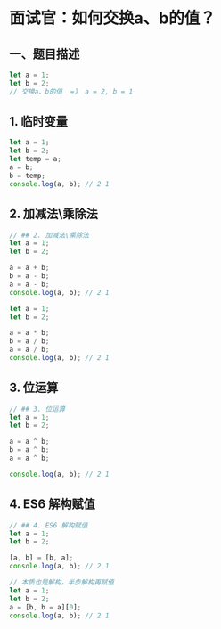 # 面试官：如何交换a、b的值？

## 一、题目描述

```js
let a = 1;
let b = 2;
// 交换a、b的值  =》 a = 2, b = 1
```

## 1. 临时变量

```js
let a = 1;
let b = 2;
let temp = a;
a = b;
b = temp;
console.log(a, b); // 2 1
```

## 2. 加减法\乘除法

```js
// ## 2. 加减法\乘除法
let a = 1;
let b = 2;

a = a + b;
b = a - b;
a = a - b;
console.log(a, b); // 2 1
```

```js
let a = 1;
let b = 2;

a = a * b;
b = a / b;
a = a / b;
console.log(a, b); // 2 1
```

## 3. 位运算

```js
// ## 3. 位运算
let a = 1;
let b = 2;

a = a ^ b;
b = a ^ b;
a = a ^ b;

console.log(a, b); // 2 1
```

## 4. ES6 解构赋值

```js
// ## 4. ES6 解构赋值
let a = 1;
let b = 2;

[a, b] = [b, a];
console.log(a, b); // 2 1
```

```js
// 本质也是解构，半步解构再赋值
let a = 1;
let b = 2;
a = [b, b = a][0];
console.log(a, b); // 2 1
```

